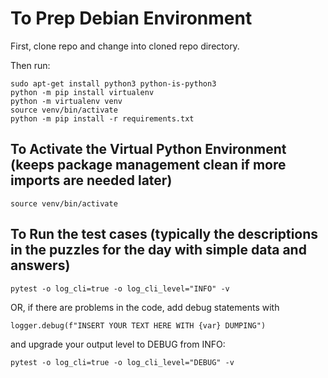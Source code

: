 # To Prep Debian Environment

First, clone repo and change into cloned repo directory.

Then run:
```
sudo apt-get install python3 python-is-python3
python -m pip install virtualenv
python -m virtualenv venv
source venv/bin/activate
python -m pip install -r requirements.txt
```

## To Activate the Virtual Python Environment (keeps package management clean if more imports are needed later)

```
source venv/bin/activate
```

## To Run the test cases (typically the descriptions in the puzzles for the day with simple data and answers)

```
pytest -o log_cli=true -o log_cli_level="INFO" -v
```

OR, if there are problems in the code, add debug statements with 
```
logger.debug(f"INSERT YOUR TEXT HERE WITH {var} DUMPING")
```

and upgrade your output level to DEBUG from INFO:
```
pytest -o log_cli=true -o log_cli_level="DEBUG" -v
```
